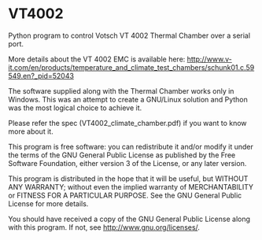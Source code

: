 VT4002
======

Python program to control Votsch VT 4002 Thermal Chamber over a serial port.

More details about the VT 4002 EMC is available here:
http://www.v-it.com/en/products/temperature_and_climate_test_chambers/schunk01.c.59549.en?_pid=52043

The software supplied along with the Thermal Chamber works only in Windows.
This was an attempt to create a GNU/Linux solution and Python was the most 
logical choice to achieve it.

Please refer the spec (VT4002_climate_chamber.pdf) if you want to know 
more about it.

This program is free software: you can redistribute it and/or modify
it under the terms of the GNU General Public License as published by
the Free Software Foundation, either version 3 of the License, or
any later version.

This program is distributed in the hope that it will be useful,
but WITHOUT ANY WARRANTY; without even the implied warranty of
MERCHANTABILITY or FITNESS FOR A PARTICULAR PURPOSE. See the
GNU General Public License for more details.

You should have received a copy of the GNU General Public License
along with this program. If not, see <http://www.gnu.org/licenses/>.

